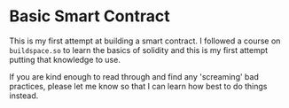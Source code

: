 # Basic Smart Contract

This is my first attempt at building a smart contract.
I followed a course on `buildspace.so` to learn the basics of solidity 
and this is my first attempt putting that knowledge to use.

If you are kind enough to read through and find any 'screaming' bad practices, 
please let me know so that I can learn how best to do things instead. 